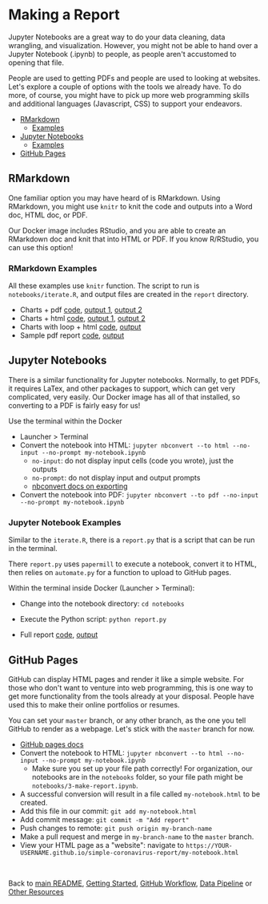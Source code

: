 # Making a Report

Jupyter Notebooks are a great way to do your data cleaning, data wrangling, and visualization. However, you might not be able to hand over a Jupyter Notebook (.ipynb) to people, as people aren't accustomed to opening that file.

People are used to getting PDFs and people are used to looking at websites. Let's explore a couple of options with the tools we already have. To do more, of course, you might have to pick up more web programming skills and additional languages (Javascript, CSS) to support your endeavors.

* [RMarkdown](#rmarkdown)
    * [Examples](#rmarkdown-examples)
* [Jupyter Notebooks](#jupyter-notebooks)
    * [Examples](#jupyter-notebook-examples)
* [GitHub Pages](#github-pages)

## RMarkdown
One familiar option you may have heard of is RMarkdown. Using RMarkdown, you might use `knitr` to knit the code and outputs into a Word doc, HTML doc, or PDF. 

Our Docker image includes RStudio, and you are able to create an RMarkdown doc and knit that into HTML or PDF. If you know R/RStudio, you can use this option!

### RMarkdown Examples
All these examples use `knitr` function. The script to run is `notebooks/iterate.R`, and output files are created in the `report` directory.

* Charts + pdf [code](./notebooks/A-county-charts.Rmd), [output 1](tiffanychu90.github.io/simple-coronavirus-report/reports/Alameda.pdf), [output 2](tiffanychu90.github.io/simple-coronavirus-report/reports/Los%20Angeles.pdf)
* Charts + html [code](./notebooks/B-county-charts-html.Rmd), [output 1](tiffanychu90.github.io/simple-coronavirus-report/reports/Alameda.html), [output 2](tiffanychu90.github.io/simple-coronavirus-report/reports/Los%20Angeles.html)
* Charts with loop + html [code](./notebooks/C-ca-report.Rmd), [output](tiffanychu90.github.io/simple-coronavirus-report/reports/county-report.html)
* Sample pdf report [code](./notebooks/D-sample-report.Rmd), [output](tiffanychu90.github.io/simple-coronavirus-report/reports/sample-report.pdf)


## Jupyter Notebooks
There is a similar functionality for Jupyter notebooks. Normally, to get PDFs, it requires LaTex, and other packages to support, which can get very complicated, very easily. Our Docker image has all of that installed, so converting to a PDF is fairly easy for us!

Use the terminal within the Docker
* Launcher > Terminal 
* Convert the notebook into HTML: `jupyter nbconvert --to html --no-input --no-prompt my-notebook.ipynb`
    * `no-input`: do not display input cells (code you wrote), just the outputs
    * `no-prompt`: do not display input and output prompts
    * [nbconvert docs on exporting](https://nbconvert.readthedocs.io/en/latest/config_options.html#exporter-options)
* Convert the notebook into PDF: `jupyter nbconvert --to pdf --no-input --no-prompt my-notebook.ipynb`

### Jupyter Notebook Examples

Similar to the `iterate.R`, there is a `report.py` that is a script that can be run in the terminal.

There `report.py` uses `papermill` to execute a notebook, convert it to HTML, then relies on `automate.py` for a function to upload to GitHub pages. 

Within the terminal inside Docker (Launcher > Terminal):
* Change into the notebook directory: `cd notebooks`
* Execute the Python script: `python report.py`

* Full report [code](./notebooks/5-full-report.ipynb), [output](tiffanychu90.github.io/simple-coronavirus-report/reports/full-report.html)

## GitHub Pages

GitHub can display HTML pages and render it like a simple website. For those who don't want to venture into web programming, this is one way to get more functionality from the tools already at your disposal. People have used this to make their online portfolios or resumes.

You can set your `master` branch, or any other branch, as the one you tell GitHub to render as a webpage. Let's stick with the `master` branch for now.
* [GitHub pages docs](https://docs.github.com/en/github/working-with-github-pages/configuring-a-publishing-source-for-your-github-pages-site)
*  Convert the notebook to HTML: `jupyter nbconvert --to html --no-input --no-prompt my-notebook.ipynb`
    * Make sure you set up your file path correctly! For organization, our notebooks are in the `notebooks` folder, so your file path might be `notebooks/3-make-report.ipynb`. 
* A successful conversion will result in a file called `my-notebook.html` to be created.
* Add this file in our commit: `git add my-notebook.html`
* Add commit message: `git commit -m "Add report"`
* Push changes to remote: `git push origin my-branch-name`
* Make a pull request and merge in `my-branch-name` to the `master` branch.
* View your HTML page as a "website": navigate to `https://YOUR-USERNAME.github.io/simple-coronavirus-report/my-notebook.html`

<br>

Back to [main README](./README.md), [Getting Started](./getting_started.md), [GitHub Workflow](./github_version_control.md), [Data Pipeline](./data_pipeline.md) or [Other Resources](./other_resources.md) 
